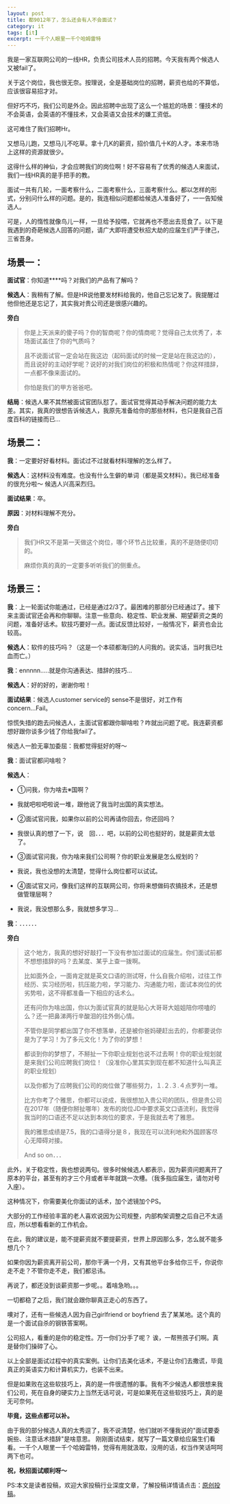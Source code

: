 ```yaml
---
layout: post
title: 都9012年了，怎么还会有人不会面试？
category: it
tags: [it]
excerpt: 一千个人眼里一千个哈姆雷特
---
```


我是一家互联网公司的一线HR，负责公司技术人员的招聘。今天我有两个候选人又被fail了。

关于这个岗位，我也很无奈。按理说，全是基础岗位的招聘，薪资也给的不算低，应该很容易招才对。

但好巧不巧，我们公司是外企。因此招聘中出现了这么一个尴尬的场景：懂技术的不会英语，会英语的不懂技术，又会英语又会技术的嫌工资低。

这可难住了我们招聘Hr。

又想马儿跑，又想马儿不吃草。拿十几K的薪资，招价值几十K的人才。本来市场上这样的资源就很少。

这得什么样的神仙，才会应聘我们的岗位啊！好不容易有了优秀的候选人来面试，我们一线HR真的是手把手的教。

面试一共有几轮，一面考察什么，二面考察什么，三面考察什么。都以怎样的形式，分别问什么样的问题。是的，我连相似问题都给候选人准备好了，一一告知候选人。

可是，人的惰性就像鸟儿一样，一旦给予投喂，它就再也不愿出去觅食了。以下是我遇到的奇葩候选人回答的问题，请广大即将遭受秋招大劫的应届生们严于律己，三省吾身。

## 场景一：

**面试官**：你知道****吗？对我们的产品有了解吗？

**候选人**：我稍有了解。但是HR说他要发材料给我的，他自己忘记发了。我提醒过他但他还是忘记了，其实我对贵公司还是很感兴趣的。

**旁白**

>你是上天派来的傻子吗？你的智商呢？你的情商呢？觉得自己太优秀了，本场面试盖住了你的气质吗？
>
>且不说面试官一定会站在我这边（起码面试的时候一定是站在我这边的），而且说好的主动好学呢？说好的对我们岗位的积极和热情呢？你这样措辞，一点都不像来面试的。
>
>你怕是我们的甲方爸爸吧。

**结局**：候选人果不其然被面试官团队怼了。面试官觉得其动手解决问题的能力太差。其实，我真的很想告诉候选人，我原先准备给你的那些材料，也只是我自己百度百科的链接而已...

## 场景二：

**我**：一定要好好看材料。面试过不过就看材料理解的怎么样了。

**候选人**：这材料没有难度。也没有什么生僻的单词（都是英文材料）。我已经准备的很充分啦～
候选人兴高采烈归。

**面试结果**：卒。

**原因**：对材料理解不充分。

**旁白**

>我们HR又不是第一天做这个岗位，哪个环节占比较重，真的不是随便叨叨的。
>
>麻烦你真的真的一定要多听听我们的侧重点。

## 场景三：

**我**：上一轮面试你能通过，已经是通过2/3了。最困难的那部分已经通过了。接下来主面试官还会再和你聊聊。注意一些意向、稳定性、职业发展、期望薪资之类的问题，准备好话术。软技巧要好一点。面试反馈比较好，一般情况下，薪资也会比较高。

**候选人**：软件的技巧吗？（这是一个本硕都海归的人问我的。说实话，当时我已吐血而亡。）

**我**：ennnnn.....就是你沟通表达、措辞的技巧...

**候选人**：好的好的，谢谢你啦！

**面试结果**：候选人customer service的 sense不是很好，对工作有concern...Fail。

惊慌失措的跑去问候选人，主面试官都跟你聊啥啦？咋就出问题了呢。我连薪资都想好跟你谈多少钱了你给我fail了。

候选人一脸无辜加委屈：我都觉得挺好的呀～

**我**：面试官都问啥啦？

**候选人**：

- ①问我，你为啥去※国啊？

- 我就吧啦吧啦说一堆，跟他说了我当时出国的真实想法。

- ②面试官问我，如果你以前的公司再请你回去，你还回吗？

- 我很认真的想了一下，说　回．．．吧，以前的公司也挺好的，就是薪资太低了。

- ③面试官问我，你为啥来我们公司啊？你的职业发展是怎么规划的？

- 我说，我也没想的太清楚，觉得什么岗位都可以试试。

- ④面试官又问，像我们这样的互联网公司，你将来想做码农搞技术，还是想做管理层啊？

- 我说，我没想那么多，我就想多学习...

**我**：．．．．．．

**旁白**

>这个地方，我真的想好好敲打一下没有参加过面试的应届生。你们面试前都不想想措辞的吗？去某度、某乎上查一拨啊。
>
>比如面外企，一面肯定就是英文口语的测试呀，什么自我介绍啦，过往工作经历、实习经历啦，抗压能力啦，学习能力、沟通能力啦，面试本岗位的优劣势啦，这不得都准备一下相应的话术么。
>
>还有问你为啥出国，你以为面试官真的就是贴心大哥哥大姐姐陪你唠嗑的么？还一把鼻涕两行辛酸泪的往外倒心情。
>
>不管你是同学都出国了你不想落单，还是被你爸妈硬赶出去的，你都要说你是为了学习！为了多元文化！为了你的梦想！
>
>都谈到你的梦想了，不掰扯一下你职业规划也说不过去啊！你的职业规划就是来我们公司应聘我们岗位！（没准你心里其实到现在都不知道什么叫真正的职业规划）
>
>以及你都为了应聘我们公司的岗位做了哪些努力，１.２.３.４点罗列一堆。
>
>比方你考了个雅思，你都可以说成，我很想加入贵公司的团队，但是贵公司在2017年（随便你掰扯哪年）发布的岗位JD中要求英文口语流利，我觉得我当时的口语还不足以达到本岗位的要求，于是我就去考了雅思。
>
>我的雅思成绩是7.5，我的口语得分是８，我现在可以流利地和外国顾客尽心无障碍对接。
>
>And so on．．．

此外，关于稳定性，我也想说两句。很多时候候选人都表示，因为薪资问题离开了原本的平台，甚至有的才三个月或者半年就跳一次槽。（我多指应届生，请勿对号入座）。

这种情况下，你需要美化你面试的话术，加个滤镜加个PS。

大部分的工作经验丰富的老人喜欢说因为公司规整，内部构架调整之后自己不太适应，所以想看看新的工作机会。

在此，我的建议是，能不提薪资就不要提薪资，世界上原因那么多，怎么就不能多想几个？

如果你因为薪资离开前公司，那你干满一个月，又有其他平台多给你三千，你说你走不走？不管你走不走，我们都忌讳。

再说了，都还没到谈薪资那一步呢。。着啥急哟。。。

一切都稳了之后，我们就会跟你聊真正走心的东西了。

噢对了，还有一些候选人因为自己girlfriend or boyfriend 去了某某地。这个真的是一个面试自杀的钢铁答案啊。

公司招人，看重的是你的稳定性。万一你们分手了呢？
诶，一帮熊孩子们啊。真是替你们操碎了心。

以上全部是面试过程中的真实案例。让你们去美化话术，不是让你们去撒谎，毕竟真正的英语实力和计算机实力，也装不出来。

但是如果败在这些软技巧上，真的是一件很遗憾的事。我有不少候选人都很想来我们公司，死在自身的硬实力上当然无话可说，可是如果死在这些软技巧上，真的是无可奈何。

**毕竟，这些点都可以补。**

由于我的部分候选人真的太秀逗了，我不说清楚，他们就听不懂我说的"面试要委婉些、注意话术措辞"是啥意思。
刚刚面试结束，就写了一篇文章给应届生们看看。一千个人眼里一千个哈姆雷特，觉得有用就汲取，没用的话，权当作笑话呵呵两下也可。

**祝，秋招面试顺利呀～**

PS:本文是读者投稿，欢迎大家投稿行业深度文章，了解投稿详情请点击：[原创投稿](https://mp.weixin.qq.com/s?__biz=MzI4NDY5Mjc1Mg==&mid=2247488589&idx=2&sn=6ed3973f13407122115284c8c3fe9342&chksm=ebf6cc32dc81452478f2e1c8b96fa1f313e6a75230bc9f1c394c4b0baef2100470ca9ec0c685&scene=21#wechat_redirect)。